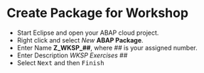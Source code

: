 # Create Package for Workshop

* Start Eclipse and open your ABAP cloud project.</br>
* Right click and select *New* **ABAP Package**.</br>
* Enter Name **Z_WKSP_##**, where *##* is your assigned number.</br>
* Enter Description *WKSP Exercises ##*</br>
* Select <kbd>Next</kbd> and then <kbd>Finish</kbd>
